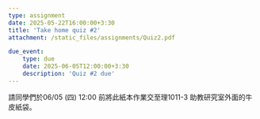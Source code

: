 ```yaml
---
type: assignment
date: 2025-05-22T16:00:00+3:30
title: 'Take home quiz #2'
attachment: /static_files/assignments/Quiz2.pdf

due_event: 
    type: due
    date: 2025-06-05T12:00:00+3:30
    description: 'Quiz #2 due'
---
```


請同學們於06/05 (四) 12:00 前將此紙本作業交至理1011-3 助教研究室外面的牛皮紙袋。

